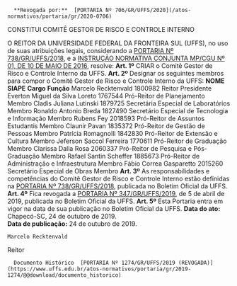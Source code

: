       **Revogada por:**  [PORTARIA Nº 706/GR/UFFS/2020](/atos-normativos/portaria/gr/2020-0706) 

   CONSTITUI COMITÊ GESTOR DE RISCO E CONTROLE INTERNO  

 O REITOR DA UNIVERSIDADE FEDERAL DA FRONTEIRA SUL (UFFS), no uso de suas atribuições legais, considerando a [PORTARIA Nº 738/GR/UFFS/2018](https://www.uffs.edu.br/atos-normativos/portaria/gr/2018-0738), e a [INSTRUÇÃO NORMATIVA CONJUNTA MP/CGU Nº 01, DE 10 DE MAIO DE 2016](https://www.mctic.gov.br/mctic/opencms/legislacao/outros_atos/instrucoes_normativas/Instrucao_Normativa_Conjunta_MPCGUPR_n_1_de_10052016.html), resolve:   **Art. 1º**  CRIAR o Comitê Gestor de Risco e Controle Interno da UFFS.   **Art. 2º**  Designar os seguintes membros para compor o Comitê Gestor de Risco e Controle Interno da UFFS:     **NOME**   **SIAPE**   **Cargo**   **Função**     Marcelo Recktenvald   1800982   Reitor   Presidente     Everton Miguel da Silva Loreto   1767544   Pró-Reitor de Planejamento   Membro     Cladis Juliana Lutinski   1879725   Secretária Especial de Laboratórios   Membro     Ronaldo Antonio Breda   1827490   Secretário Especial de Tecnologia e Informação   Membro     Rubens Fey   2018593   Pró-Reitor de Assuntos Estudantis   Membro     Claunir Pavan   1835372   Pró-Reitor de Gestão de Pessoas   Membro     Patrícia Romagnolli   1842830   Pró-Reitor de Extensão e Cultura   Membro     Jeferson Saccol Ferreira   1770611   Pró-Reitor de Graduação   Membro     Clarissa Dalla Rosa   2060337   Pró-Reitor de Pesquisa e Pós-Graduação   Membro     Rafael Santin Scheffer   1885673   Pró-Reitor de Administração e Infraestrutura   Membro     Fábio Correa Gasparetto   2015260   Secretário Especial de Obras   Membro       **Art. 3º**  As responsabilidades e competências do Comitê Gestor de Risco e Controle Interno estão definidas na [PORTARIA Nº 738/GR/UFFS/2018](https://www.uffs.edu.br/atos-normativos/portaria/gr/2018-0738), publicada no Boletim Oficial da UFFS.   **Art. 4º**  Fica revogada a [PORTARIA Nº 347/GR/UFFS/2019](https://www.uffs.edu.br/atos-normativos/portaria/gr/2019-0347), de 5 de abril de 2019, publicada no Boletim Oficial da UFFS.   **Art. 5º**  Esta Portaria entra em vigor na data de sua publicação no Boletim Oficial da UFFS.        **Data do ato:** Chapecó-SC, 24 de outubro de 2019.   
 **Data de publicação:**  24 de outubro de 2019. 

    Marcelo Recktenvald   
 Reitor 

      Documento Histórico  [PORTARIA Nº 1274/GR/UFFS/2019 (REVOGADA)](https://www.uffs.edu.br/atos-normativos/portaria/gr/2019-1274/@@download/documento_historico)     
      